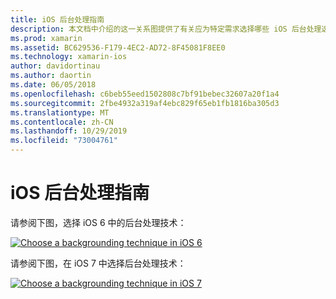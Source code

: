 ```yaml
---
title: iOS 后台处理指南
description: 本文档中介绍的这一关系图提供了有关应为特定需求选择哪些 iOS 后台处理选项的指导。
ms.prod: xamarin
ms.assetid: BC629536-F179-4EC2-AD72-8F45081F8EE0
ms.technology: xamarin-ios
author: davidortinau
ms.author: daortin
ms.date: 06/05/2018
ms.openlocfilehash: c6beb55eed1502808c7bf91bebec32607a20f1a4
ms.sourcegitcommit: 2fbe4932a319af4ebc829f65eb1fb1816ba305d3
ms.translationtype: MT
ms.contentlocale: zh-CN
ms.lasthandoff: 10/29/2019
ms.locfileid: "73004761"
---
```

# <a name="ios-backgrounding-guidance"></a>iOS 后台处理指南

请参阅下图，选择 iOS 6 中的后台处理技术：

 [![](ios-backgrounding-guidance-images/image10.png "Choose a backgrounding technique in iOS 6")](ios-backgrounding-guidance-images/image10.png#lightbox)

请参阅下图，在 iOS 7 中选择后台处理技术：

 [![](ios-backgrounding-guidance-images/image10b.png "Choose a backgrounding technique in iOS 7")](ios-backgrounding-guidance-images/image10b.png#lightbox)
